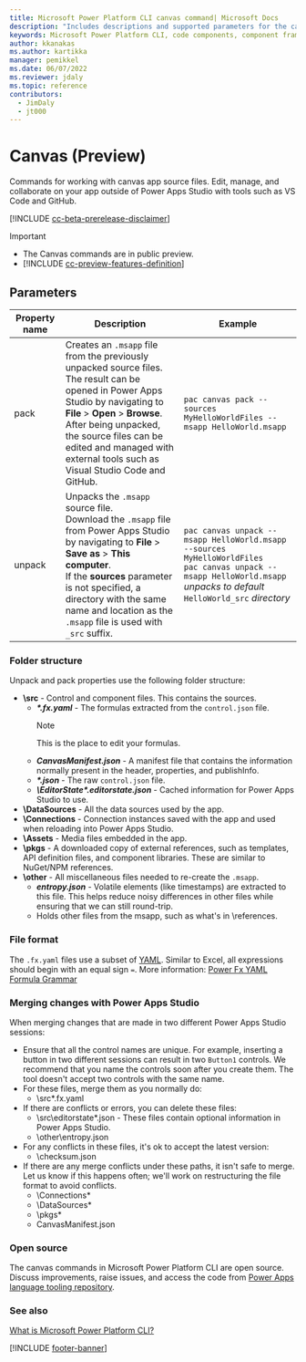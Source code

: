 ```yaml
---
title: Microsoft Power Platform CLI canvas command| Microsoft Docs
description: "Includes descriptions and supported parameters for the canvas command."
keywords: Microsoft Power Platform CLI, code components, component framework, CLI
author: kkanakas
ms.author: kartikka
manager: pemikkel
ms.date: 06/07/2022
ms.reviewer: jdaly
ms.topic: reference
contributors:
  - JimDaly
  - jt000
---
```


# Canvas (Preview)

Commands for working with canvas app source files. Edit, manage, and collaborate on your app outside of Power Apps Studio with tools such as VS Code and GitHub.

[!INCLUDE [cc-beta-prerelease-disclaimer](../../../includes/cc-beta-prerelease-disclaimer.md)]

> [!IMPORTANT]
>
> - The Canvas commands are in public preview.
> - [!INCLUDE [cc-preview-features-definition](../../../includes/cc-preview-features-definition.md)]

## Parameters

| Property name | Description                                                                                                                                                                                                                                                                                                | Example                                                                                                                                                                         |
| ------------- | ---------------------------------------------------------------------------------------------------------------------------------------------------------------------------------------------------------------------------------------------------------------------------------------------------------- | ------------------------------------------------------------------------------------------------------------------------------------------------------------------------------- |
| pack          | Creates an `.msapp` file from the previously unpacked source files. <br/>The result can be opened in Power Apps Studio by navigating to **File** > **Open** > **Browse**.<br/> After being unpacked, the source files can be edited and managed with external tools such as Visual Studio Code and GitHub. | `pac canvas pack --sources MyHelloWorldFiles --msapp HelloWorld.msapp`                                                                                                          |
| unpack        | Unpacks the `.msapp` source file.<br/> Download the `.msapp` file from Power Apps Studio by navigating to **File** > **Save as** > **This computer**.<br/> If the **sources** parameter is not specified, a directory with the same name and location as the `.msapp` file is used with `_src` suffix.     | `pac canvas unpack --msapp HelloWorld.msapp --sources MyHelloWorldFiles`<br/>`pac canvas unpack --msapp HelloWorld.msapp`<br/>_unpacks to default_ `HelloWorld_src` _directory_ |

### Folder structure

Unpack and pack properties use the following folder structure:

- **\src** - Control and component files. This contains the sources.
  - **_\*.fx.yaml_** - The formulas extracted from the `control.json` file.
    > [!NOTE]
    > This is the place to edit your formulas.
  - **_CanvasManifest.json_** - A manifest file that contains the information normally present in the header, properties, and publishInfo.
  - **_\*.json_** - The raw `control.json` file.
  - **_\EditorState\*.editorstate.json_** - Cached information for Power Apps Studio to use.
- **\DataSources** - All the data sources used by the app.
- **\Connections** - Connection instances saved with the app and used when reloading into Power Apps Studio.
- **\Assets** - Media files embedded in the app.
- **\pkgs** - A downloaded copy of external references, such as templates, API definition files, and component libraries. These are similar to NuGet/NPM references.
- **\other** - All miscellaneous files needed to re-create the `.msapp`.
  - **_entropy.json_** - Volatile elements (like timestamps) are extracted to this file. This helps reduce noisy differences in other files while ensuring that we can still round-trip.
  - Holds other files from the msapp, such as what's in \references.

### File format

The `.fx.yaml` files use a subset of [YAML](https://yaml.org/spec/1.2/spec.html). Similar to Excel, all expressions should begin with an equal sign `=`. More information: [Power Fx YAML Formula Grammar](/power-platform/power-fx/yaml-formula-grammar)

### Merging changes with Power Apps Studio

When merging changes that are made in two different Power Apps Studio sessions:

- Ensure that all the control names are unique. For example, inserting a button in two different sessions can result in two `Button1` controls. We recommend that you name the controls soon after you create them. The tool doesn't accept two controls with the same name.
- For these files, merge them as you normally do:
  - \src\*.fx.yaml
- If there are conflicts or errors, you can delete these files:
  - \src\editorstate\*.json - These files contain optional information in Power Apps Studio.
  - \other\entropy.json
- For any conflicts in these files, it's ok to accept the latest version:
  - \checksum.json
- If there are any merge conflicts under these paths, it isn't safe to merge. Let us know if this happens often; we'll work on restructuring the file format to avoid conflicts.
  - \Connections\*
  - \DataSources\*
  - \pkgs\*
  - CanvasManifest.json

### Open source

The canvas commands in Microsoft Power Platform CLI are open source. Discuss improvements, raise issues, and access the code from [Power Apps language tooling repository](https://github.com/microsoft/PowerApps-Language-Tooling).

### See also

[What is Microsoft Power Platform CLI?](../introduction.md)

[!INCLUDE [footer-banner](../../../includes/footer-banner.md)]
